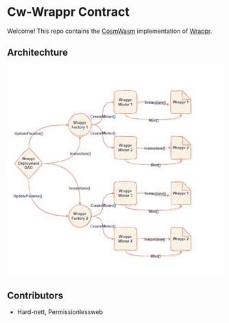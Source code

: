 # Cw-Wrappr Contract

Welcome! This repo contains the [CosmWasm](https://cosmwasm.com/) implementation of [Wrappr](https://www.wrappr.wtf/).

## Architechture 
![](wrappr-factory-architechture.png)
## Contributors
- Hard-nett, Permissionlessweb


